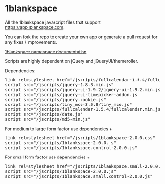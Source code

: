 1blankspace
===========

All the 1blankspace javascript files that support <a href="https://app.1blankspace.com" target="_blank">https://app.1blankspace.com</a>.

You can fork the repo to create your own app or generate a pull request for any fixes / improvements.

<a href="http://mydigitalstructure.com/1blankspace" target="_blank">1blankspace namespace documentation</a>.

Scripts are highly dependent on jQuery and jQueryUI/themeroller.

Dependencies:

<pre>
link rel=stylesheet href="/jscripts/fullcalendar-1.5.4/fullcalendar.css"
script src="/jscripts/jquery-1.8.3.min.js"
script src="/jscripts/jquery-ui-1.9.2/jquery-ui-1.9.2.min.js"
script src="/jscripts/jquery-ui-timepicker-addon.js
script src="/jscripts/jquery.cookie.js"
script src="/jscripts/tiny_mce-3.5.8/tiny_mce.js"
script src="/jscripts/fullcalendar-1.5.4/fullcalendar.min.js"
script src="/jscripts/date.js"
script src="/jscripts/md5-min.js"
</pre>

For medium to large form factor use dependencies + 

<pre>
link rel=stylesheet href="/jscripts/1blankspace-2.0.0.css"
script src="/jscripts/1blankspace-2.0.0.js"
script src="/jscripts/1blankspace.control-2.0.0.js"
</pre>

For small form factor use dependencies + 

<pre>
link rel=stylesheet href="/jscripts/1blankspace.small-2.0.0.css"
script src="/jscripts/1blankspace-2.0.0.js"
script src="/jscripts/1blankspace.small.control-2.0.0.js"
</pre>
